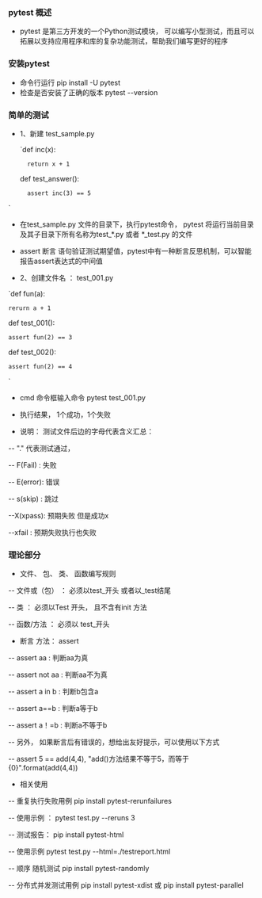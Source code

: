 ### pytest 概述
* pytest 是第三方开发的一个Python测试模块， 可以编写小型测试，而且可以拓展以支持应用程序和库的复杂功能测试，帮助我们编写更好的程序

### 安装pytest

* 命令行运行 pip install -U pytest
* 检查是否安装了正确的版本   pytest --version

### 简单的测试

* 1、新建  test_sample.py

  `def inc(x): 
  
        return x + 1    
        
    def test_answer():  
    
        assert inc(3) == 5 
 `
 
* 在test_sample.py 文件的目录下，执行pytest命令， pytest 将运行当前目录及其子目录下所有名称为test_*.py  或者 *_test.py 的文件

* assert 断言 语句验证测试期望值，pytest中有一种断言反思机制，可以智能报告assert表达式的中间值

* 2、创建文件名  ：  test_001.py


`def fun(a):

    rerurn a + 1
    
 def test_001():
 
    assert fun(2) == 3
    
 def test_002():
    
    assert fun(2) == 4
    
`

* cmd 命令框输入命令   pytest test_001.py

* 执行结果， 1个成功，1个失败

* 说明： 测试文件后边的字母代表含义汇总：

-- "." 代表测试通过，

-- F(Fail) : 失败

-- E(error): 错误

-- s(skip) : 跳过

--X(xpass): 预期失败 但是成功x

--xfail : 预期失败执行也失败

### 理论部分

* 文件、 包、 类、 函数编写规则

-- 文件或（包） ： 必须以test_开头 或者以_test结尾

-- 类 ： 必须以Test 开头， 且不含有init 方法

-- 函数/方法  ： 必须以 test_开头

* 断言 方法： assert

-- assert aa : 判断aa为真

-- assert not aa : 判断aa不为真

-- assert a in b : 判断b包含a

-- assert a==b : 判断a等于b

-- assert a！=b : 判断a不等于b

-- 另外， 如果断言后有错误的，想给出友好提示，可以使用以下方式

-- assert 5 == add(4,4), "add()方法结果不等于5，而等于{0}".format(add(4,4))

* 相关使用

-- 重复执行失败用例  pip install pytest-rerunfailures

-- 使用示例 ： pytest test.py --reruns 3

-- 测试报告： pip install pytest-html

-- 使用示例 pytest test.py --html=./testreport.html

-- 顺序 随机测试  pip install pytest-randomly

-- 分布式并发测试用例  pip install pytest-xdist 或 pip install pytest-parallel




